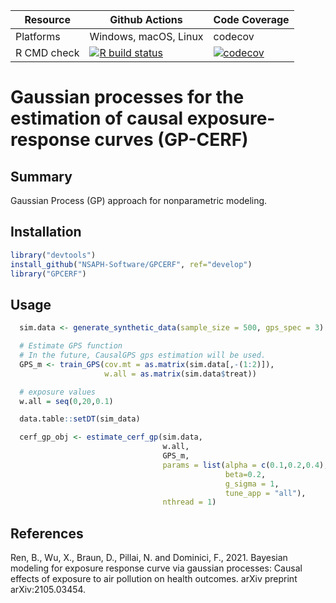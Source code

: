 | Resource    |  Github Actions      |  Code Coverage  |
| ----------  | -------------------- | --------------- |
| Platforms   | Windows, macOS, Linux|    codecov      |
| R CMD check | [![R build status](https://github.com/NSAPH-Software/GPCERF/workflows/R-CMD-check/badge.svg)](https://github.com/NSAPH-Software/GPCERF/actions) | [![codecov](https://codecov.io/gh/NSAPH-Software/GPCERF/branch/develop/graph/badge.svg?token=066ISL822N)](https://codecov.io/gh/NSAPH-Software/GPCERF) |


# Gaussian processes for the estimation of causal exposure-response curves (GP-CERF)

## Summary
Gaussian Process (GP) approach for nonparametric modeling. 

## Installation

```r
library("devtools")
install_github("NSAPH-Software/GPCERF", ref="develop")
library("GPCERF")
```

## Usage


```r
  sim.data <- generate_synthetic_data(sample_size = 500, gps_spec = 3)

  # Estimate GPS function
  # In the future, CausalGPS gps estimation will be used.
  GPS_m <- train_GPS(cov.mt = as.matrix(sim.data[,-(1:2)]),
                     w.all = as.matrix(sim.data$treat))

  # exposure values
  w.all = seq(0,20,0.1)

  data.table::setDT(sim_data)

  cerf_gp_obj <- estimate_cerf_gp(sim.data,
                                  w.all,
                                  GPS_m,
                                  params = list(alpha = c(0.1,0.2,0.4),
                                                beta=0.2,
                                                g_sigma = 1,
                                                tune_app = "all"),
                                  nthread = 1)

```

## References

Ren, B., Wu, X., Braun, D., Pillai, N. and Dominici, F., 2021. Bayesian modeling for exposure response curve via gaussian processes: Causal effects of exposure to air pollution on health outcomes. arXiv preprint arXiv:2105.03454.
